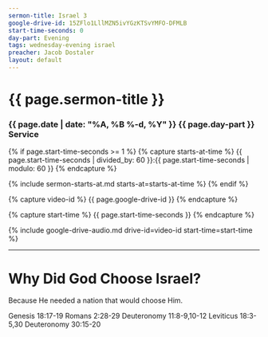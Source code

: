 ```yaml
---
sermon-title: Israel 3
google-drive-id: 15ZFlo1LllMZN5ivYGzKTSvYMFO-DFMLB
start-time-seconds: 0
day-part: Evening
tags: wednesday-evening israel
preacher: Jacob Dostaler
layout: default
---
```


# {{ page.sermon-title }}

### {{ page.date | date: "%A, %B %-d, %Y" }} {{ page.day-part }} Service

{% if page.start-time-seconds >= 1 %}
{% capture starts-at-time %}
{{ page.start-time-seconds | divided_by: 60 }}:{{ page.start-time-seconds | modulo: 60 }}
{% endcapture %}

{% include sermon-starts-at.md starts-at=starts-at-time %}
{% endif %}

{% capture video-id %}
{{ page.google-drive-id }}
{% endcapture %}

{% capture start-time %}
{{ page.start-time-seconds }}
{% endcapture %}

{% include google-drive-audio.md drive-id=video-id start-time=start-time %}

***

# Why Did God Choose Israel?

Because He needed a nation that would choose Him.

Genesis 18:17-19
Romans 2:28-29
Deuteronomy 11:8-9,10-12
Leviticus 18:3-5,30
Deuteronomy 30:15-20